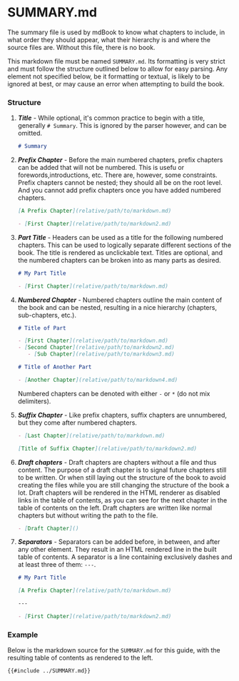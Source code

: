 # SUMMARY.md

The summary file is used by mdBook to know what chapters to include, in what order they should appear, what their hierarchy is and where the source files are. Without this file, there is no book.

This markdown file must be named `SUMMARY.md`. Its formatting is very strict and must follow the structure outlined below to allow for easy parsing. Any element not specified below, be it formatting or textual, is likely to be ignored at best, or may cause an error when attempting to build the book.

### Structure

1. ***Title*** - While optional, it's common practice to begin with a title, generally <code class="language-markdown"># Summary</code>. This is ignored by the parser however, and can be omitted.
   ```markdown
   # Summary
   ```

2. ***Prefix Chapter*** - Before the main numbered chapters, prefix chapters can be added  that will not be numbered. This is usefu or forewords,introductions, etc. There are, however, some constraints. Prefix chapters cannot be nested; they should all be on the root level. And you cannot add prefix chapters once you have added numbered chapters.
   ```markdown
   [A Prefix Chapter](relative/path/to/markdown.md)

   - [First Chapter](relative/path/to/markdown2.md)
   ```

3. ***Part Title*** - Headers can be used as a title for the following numbered chapters. This can be used to logically separate different sections of the book. The title is rendered as unclickable text.  Titles are optional, and the numbered chapters can be broken into as many parts as desired.
   ```markdown
   # My Part Title

   - [First Chapter](relative/path/to/markdown.md)
   ```

4. ***Numbered Chapter*** - Numbered chapters outline the main content of the book and can be nested, resulting in a nice hierarchy (chapters, sub-chapters, etc.).
   ```markdown
   # Title of Part

   - [First Chapter](relative/path/to/markdown.md)
   - [Second Chapter](relative/path/to/markdown2.md)
      - [Sub Chapter](relative/path/to/markdown3.md)

   # Title of Another Part

   - [Another Chapter](relative/path/to/markdown4.md)
   ```
   Numbered chapters can be denoted with either `-` or `*` (do not mix delimiters). 
   
5. ***Suffix Chapter*** - Like prefix chapters, suffix chapters are unnumbered, but they come after  numbered chapters.
   ```markdown
   - [Last Chapter](relative/path/to/markdown.md)

   [Title of Suffix Chapter](relative/path/to/markdown2.md)
   ```

6. ***Draft chapters*** - Draft chapters are chapters without a file and thus content. The purpose of a draft chapter is to signal future chapters still to be written. Or when still laying out the structure of the book to avoid creating the files while you are still changing the structure of the book a lot. Draft chapters will be rendered in the HTML renderer as disabled links in the table of contents, as you can see for the next chapter in the table of contents on the left. Draft chapters are written like normal chapters but without writing the path to the file.
   ```markdown
   - [Draft Chapter]()
   ```

7. ***Separators*** - Separators can be added before, in between, and after any other element. They result in an HTML rendered line in the built table of contents.  A separator is a line containing exclusively dashes and at least three of them: `---`.
   ```markdown
   # My Part Title
   
   [A Prefix Chapter](relative/path/to/markdown.md)

   ---

   - [First Chapter](relative/path/to/markdown2.md)
   ```

### Example

Below is the markdown source for the `SUMMARY.md` for this guide, with the resulting table of contents as rendered to the left.

```markdown
{{#include ../SUMMARY.md}}
```